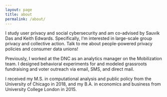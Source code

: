 ```yaml
---
layout: page
title: about
permalink: /about/
---
```


I study user privacy and social cybersecurity and am co-advised by Sauvik Das and Keith Edwards. Specifically, I'm interested in large-scale group privacy and collective action. Talk to me about people-powered privacy policies and consumer data unions!

Previously, I worked at the DNC as an analytics manager on the Mobilization team. I designed behavioral experiments for and modeled grassroots fundraising and voter outreach via email, SMS, and direct mail.

I received my M.S. in computational analysis and public policy from the University of Chicago in 2018, and my B.A. in economics and business from University College London in 2015.
